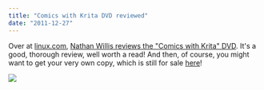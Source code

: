 ```yaml
---
title: "Comics with Krita DVD reviewed"
date: "2011-12-27"
---
```


Over at [linux.com](http://linux.com), [Nathan Willis reviews the "Comics with Krita" DVD](https://www.linux.com/learn/tutorials/529831-demystifying-krita-with-comics). It's a good, thorough review, well worth a read! And then, of course, you might want to get your very own copy, which is still for sale [here](http://krita.org/component/content/article/1-krita-informations/104-training-dvd-01-comics-with-krita)!

  

[![](http://timotheegiet.com/blog/wp-content/uploads/2011/11/KritaDVDad.png)](http://krita.org/component/content/article/1-krita-informations/104-training-dvd-01-comics-with-krita)
